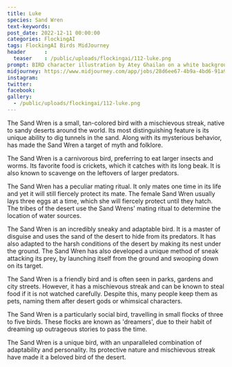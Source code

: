 ```yaml
---
title: Luke
species: Sand Wren
text-keywords: 
post_date: 2022-12-11 00:00:00
categories: FlockingAI
tags: FlockingAI Birds MidJourney 
header      :
  teaser    : /public/uploads/flockingai/112-luke.png
prompt: BIRD character illustration by Atey Ghailan on a white background
midjourney: https://www.midjourney.com/app/jobs/28d6ee67-4b9a-4bd6-91a9-ebec7c7e6f7f
instagram: 
twitter: 
facebook: 
gallery: 
  - /public/uploads/flockingai/112-luke.png
---
```


The Sand Wren is a small, tan-colored bird with a mischievous streak, native to sandy deserts around the world. Its most distinguishing feature is its unique ability to dig tunnels in the sand. Along with its mysterious behavior, has made the Sand Wren a target of myth and folklore.

The Sand Wren is a carnivorous bird, preferring to eat larger insects and worms. Its favorite food is crickets, which it catches with its long beak. It is also known to scavenge on the leftovers of larger predators.

The Sand Wren has a peculiar mating ritual. It only mates one time in its life and yet it will still fiercely protect its mate. The female Sand Wren usually lays three eggs at a time, which she will fiercely protect until they hatch. The tribes of the desert use the Sand Wrens' mating ritual to determine the location of water sources.

The Sand Wren is an incredibly sneaky and adaptable bird. It is a master of disguise and uses the sand of the desert to hide from its predators. It has also adapted to the harsh conditions of the desert by making its nest under the ground. The Sand Wren has also developed a unique method of sneak attacking its prey, by launching itself from the ground and swooping down on its target.

The Sand Wren is a friendly bird and is often seen in parks, gardens and city streets. However, it has a mischievous streak and can be known to steal food if it is not watched carefully. Despite this, many people keep them as pets, naming them after desert gods or whimsical characters.

The Sand Wren is a particularly social bird, travelling in small flocks of three to five birds. These flocks are known as 'dreamers', due to their habit of dreaming up outrageous stories to pass the time.

The Sand Wren is a unique bird, with an unparalleled combination of adaptability and personality. Its protective nature and mischievous streak have made it a beloved bird of the desert.
